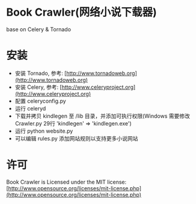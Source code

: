 # Book Crawler(网络小说下载器)

base on Celery & Tornado

# 安装

* 安装 Tornado, 参考: [http://www.tornadoweb.org](http://www.tornadoweb.org)
* 安装 Celery, 参考: [http://www.celeryproject.org](http://www.celeryproject.org)
* 配置 celeryconfig.py
* 运行 celeryd
* 下载并拷贝 kindlegen 至 /lib 目录，并添加可执行权限(Windows 需要修改 Crawler.py 29行 'kindlegen' => 'kindlegen.exe')
* 运行 python website.py
* 可以编辑 rules.py 添加网站规则以支持更多小说网站

# 许可

Book Crawler is Licensed under the MIT license: [http://www.opensource.org/licenses/mit-license.php](http://www.opensource.org/licenses/mit-license.php)